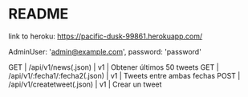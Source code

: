 # README

link to heroku:
https://pacific-dusk-99861.herokuapp.com/

AdminUser: 'admin@example.com', password: 'password'

GET  |  /api/v1/news(.json)             |  v1  |  Obtener últimos 50 tweets
GET  |  /api/v1/:fecha1/:fecha2(.json)  |  v1  |  Tweets entre ambas fechas
POST  |  /api/v1/createtweet(.json)      |  v1  |  Crear un tweet  